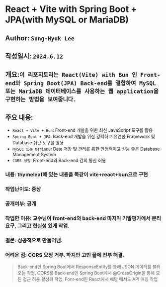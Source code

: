 # React + Vite with Spring Boot + JPA(with MySQL or MariaDB)

## Author: `Sung-Hyuk Lee`

## 작성일시: `2024.6.12`

## 개요:`이 리포지토리는 React(Vite) with Bun 인 Front-end와 Spring Boot(JPA) Back-end를 결합하여 MySQL 또는 MariaDB 데이터베이스를 사용하는 웹 application을 구현하는 방법을 보여줍니다.`

## 주요 내용:

- `React + Vite + Bun`: Front-end 개발을 위한 최신 JavaScript 도구를 활용
- `Spring Boot + JPA`: Back-end 개발을 위한 강력하고 유연한 Framework 및 Database 접근 도구를 활용
- `MySQL 또는 MariaDB`: Data 저장 및 관리를 위한 안정적이고 성능 좋은 Database Management System
- `CORS 설정`: Front-end와 Back-end 간의 통신 허용

### 내용: thymeleaf에 있는 내용을 똑같이 vite+react+bun으로 구현

### 작업난이도: 중상

### 공개여부: 공개

### 작업한 이유: 교수님이 front-end와 back-end 마지막 기말평가에서 분리요구, 그리고 현실성 있게 작업.

### 결론: 성공적으로 만들어냄.

### 어려운 점: CORS 요청 거부. 하지만 고민 끝에 전부 해결.

> Back-end인 Spring Boot에서 ResponseEntity를 통해 JSON 데이터를 불러오는 작업, CORS를 Back-end인 Spring Boot에서 @CrossOrigin을 통해 모든 접근 허용 활성화 작업, Fonr-end인 React에서 해당 메서드 API 매칭 작업
